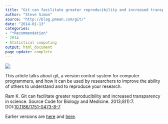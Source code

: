 ```yaml
---
title: "Git can facilitate greater reproducibility and increased transparency in science"
author: "Steve Simon"
source: "http://blog.pmean.com/git/"
date: "2014-01-13"
categories:
- "*Recommendation"
- 2014
- Statistical computing
output: html_document
page_update: complete
---
```


![](http://www.pmean.com/new-images/14/git01.png)

<!---More--->

This article talks about git, a version control system for computer programmers, and how it can be used by researchers to improve the ability of others to understand and to reproduce your research.

Ram K. Git can facilitate greater reproducibility and increased transparency in science. Source Code for Biology and Medicine. 2013;8(1):7. DOI:[10.1186/1751-0473-8-7][doi1].


[doi1]: https://doi.org/10.1186/1751-0473-8-7
 
Earlier versions are [here][sim1] and [here][sim2].
 
[sim1]: http://blog.pmean.com/git/
[sim2]: http://new.pmean.com/git-reproducibility/
 
